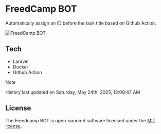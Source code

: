 # FreedCamp BOT

Automatically assign an ID before the task title based on Github Action.

![FreedCamp BOT](https://repository-images.githubusercontent.com/737932867/7d34798b-2680-471c-b089-a78a718d3d6a)

## Tech

- Laravel
- Docker
- Github Action

> [!NOTE]  
> History last updated on Saturday, May 24th, 2025, 12:08:47 AM

## License

The Freedcamp BOT is open-sourced software licensed under the [MIT license](https://opensource.org/licenses/MIT).
